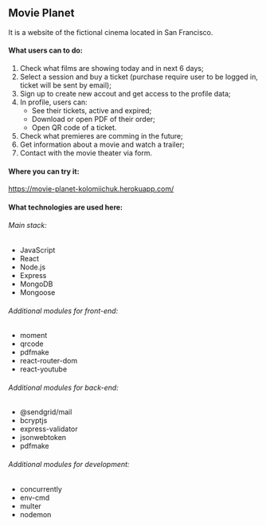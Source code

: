 ## Movie Planet
It is a website of the fictional cinema located in San Francisco.

#### What users can to do:
1. Check what films are showing today and in next 6 days;
2. Select a session and buy a ticket (purchase require user to be logged in, ticket will be sent by email);
3. Sign up to create new accout and get access to the profile data;
4. In profile, users can:
    - See their tickets, active and expired;
    - Download or open PDF of their order;
    - Open QR code of a ticket.
5. Check what premieres are comming in the future;
6. Get information about a movie and watch a trailer;
7. Contact with the movie theater via form.

#### Where you can try it: 
https://movie-planet-kolomiichuk.herokuapp.com/

#### What technologies are used here: 
###### Main stack:
- JavaScript
- React
- Node.js
- Express
- MongoDB
- Mongoose

###### Additional modules for front-end:
- moment
- qrcode
- pdfmake
- react-router-dom
- react-youtube

###### Additional modules for back-end:
- @sendgrid/mail
- bcryptjs
- express-validator
- jsonwebtoken
- pdfmake

###### Additional modules for development:
- concurrently
- env-cmd
- multer
- nodemon
